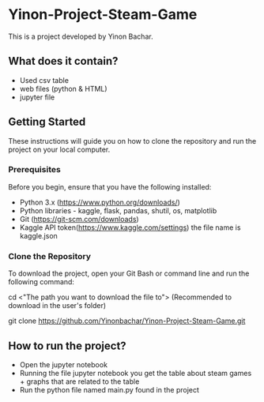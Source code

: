 # Yinon-Project-Steam-Game

This is a project developed by Yinon Bachar.

## What does it contain?
- Used csv table
- web files (python & HTML)
- jupyter file

## Getting Started

These instructions will guide you on how to clone the repository and run the project on your local computer.

### Prerequisites

Before you begin, ensure that you have the following installed:

- Python 3.x (https://www.python.org/downloads/)
- Python libraries - kaggle, flask, pandas, shutil, os, matplotlib
- Git (https://git-scm.com/downloads)
- Kaggle API token(https://www.kaggle.com/settings) the file name is kaggle.json

### Clone the Repository

To download the project, open your Git Bash or command line and run the following command:

cd <"The path you want to download the file to"> (Recommended to download in the user's folder)

git clone https://github.com/Yinonbachar/Yinon-Project-Steam-Game.git

## How to run the project?
- Open the jupyter notebook
- Running the file jupyter notebook you get the table about steam games + graphs that are related to the table
- Run the python file named main.py found in the project
